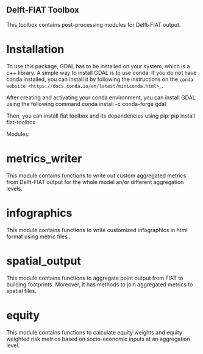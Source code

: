 Delft-FIAT Toolbox
------------------
This toolbox contains post-processing modules for Delft-FIAT output.

Installation
====================
To use this package, GDAL has to be installed on your system, which is a c++ library.
A simple way to install GDAL is to use conda. If you do not have conda installed, you can install it by following the instructions on the `conda website <https://docs.conda.io/en/latest/miniconda.html>`_.

After creating and activating your conda environment, you can install GDAL using the following command
    conda install -c conda-forge gdal

Then, you can install fiat toolbox and its dependencies using pip:
    pip install fiat-toolbox


Modules:

metrics_writer
====================
This module contains functions to write out custom aggregated metrics from Delft-FIAT output for the whole model an/or different aggregation levels.

infographics
====================
This module contains functions to write customized infographics in html format using metric files .

spatial_output
====================
This module contains functions to aggregate point output from FIAT to building footprints. Moreover, it has methods to join aggregated metrics to spatial files.

equity
==================
This module contains functions to calculate equity weights and equity weighted risk metrics based on socio-economic inputs at an aggregation level.

